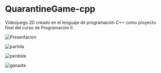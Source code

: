 # QuarantineGame-cpp
Videojuego 2D creado en el lenguaje de programación C++ como proyecto final del curso de Programación II.

![Presentacion](https://user-images.githubusercontent.com/54080805/138614727-ac5e9ef3-2173-4ed5-9c8f-8420136650de.png)
  
![partida](https://user-images.githubusercontent.com/54080805/138614691-d09f580d-6b1d-423e-8811-942900114f4c.png)

![perdiste](https://user-images.githubusercontent.com/54080805/138614688-08f187a9-bd12-418c-9f6c-933ef3d6853d.png)

![ganaste](https://user-images.githubusercontent.com/54080805/138614732-55eabd16-cb6d-4a2b-963a-e3c2e095dd23.png)
